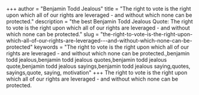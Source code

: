 +++
author = "Benjamin Todd Jealous"
title = "The right to vote is the right upon which all of our rights are leveraged - and without which none can be protected."
description = "the best Benjamin Todd Jealous Quote: The right to vote is the right upon which all of our rights are leveraged - and without which none can be protected."
slug = "the-right-to-vote-is-the-right-upon-which-all-of-our-rights-are-leveraged---and-without-which-none-can-be-protected"
keywords = "The right to vote is the right upon which all of our rights are leveraged - and without which none can be protected.,benjamin todd jealous,benjamin todd jealous quotes,benjamin todd jealous quote,benjamin todd jealous sayings,benjamin todd jealous saying,quotes, sayings,quote, saying, motivation"
+++
The right to vote is the right upon which all of our rights are leveraged - and without which none can be protected.
